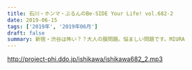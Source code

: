 ```yaml
---
title: 石川・ホンマ・ぶるんのBe-SIDE Your Life! vol.682-2
date: 2019-06-15
tags: ['2019年', '2019年06月']
draft: false
summary: 新宿・渋谷は怖い？？大人の服問題。悩ましい問題です。MIURA
---
```


http://project-phi.ddo.jp/ishikawa/ishikawa682_2.mp3
